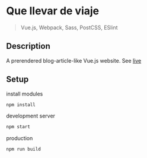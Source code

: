 # Que llevar de viaje

> Vue.js, Webpack, Sass, PostCSS, ESlint

## Description

A prerendered blog-article-like Vue.js website. See [live](https://www.quellevardeviaje.com)

## Setup

install modules

```sh
npm install
```

development server

```sh
npm start
```

production

```sh
npm run build
```
